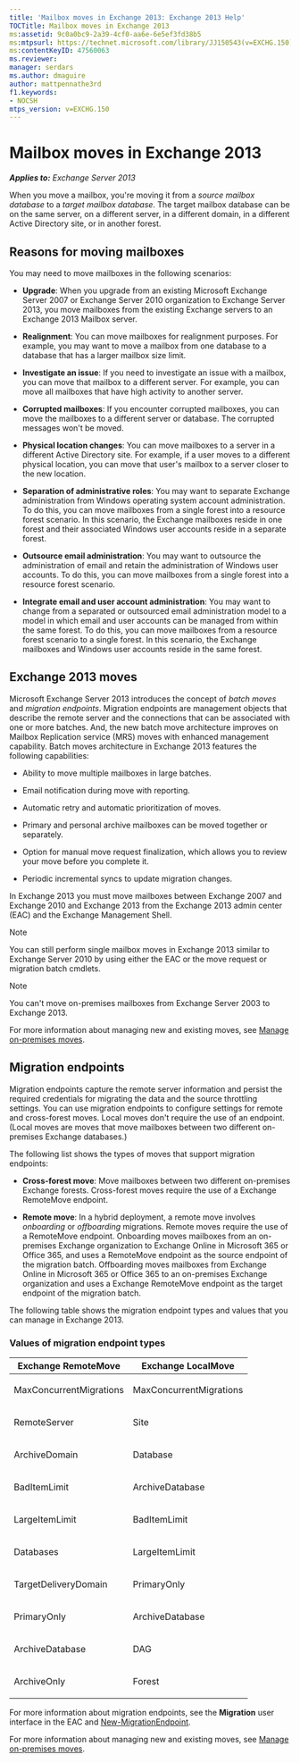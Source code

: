 ```yaml
---
title: 'Mailbox moves in Exchange 2013: Exchange 2013 Help'
TOCTitle: Mailbox moves in Exchange 2013
ms:assetid: 9c0a0bc9-2a39-4cf0-aa6e-6e5ef3fd38b5
ms:mtpsurl: https://technet.microsoft.com/library/JJ150543(v=EXCHG.150)
ms:contentKeyID: 47560063
ms.reviewer: 
manager: serdars
ms.author: dmaguire
author: mattpennathe3rd
f1.keywords:
- NOCSH
mtps_version: v=EXCHG.150
---
```


# Mailbox moves in Exchange 2013

_**Applies to:** Exchange Server 2013_

When you move a mailbox, you're moving it from a *source mailbox database* to a *target mailbox database*. The target mailbox database can be on the same server, on a different server, in a different domain, in a different Active Directory site, or in another forest.

## Reasons for moving mailboxes

You may need to move mailboxes in the following scenarios:

  - **Upgrade**: When you upgrade from an existing Microsoft Exchange Server 2007 or Exchange Server 2010 organization to Exchange Server 2013, you move mailboxes from the existing Exchange servers to an Exchange 2013 Mailbox server.

  - **Realignment**: You can move mailboxes for realignment purposes. For example, you may want to move a mailbox from one database to a database that has a larger mailbox size limit.

  - **Investigate an issue**: If you need to investigate an issue with a mailbox, you can move that mailbox to a different server. For example, you can move all mailboxes that have high activity to another server.

  - **Corrupted mailboxes**: If you encounter corrupted mailboxes, you can move the mailboxes to a different server or database. The corrupted messages won't be moved.

  - **Physical location changes**: You can move mailboxes to a server in a different Active Directory site. For example, if a user moves to a different physical location, you can move that user's mailbox to a server closer to the new location.

  - **Separation of administrative roles**: You may want to separate Exchange administration from Windows operating system account administration. To do this, you can move mailboxes from a single forest into a resource forest scenario. In this scenario, the Exchange mailboxes reside in one forest and their associated Windows user accounts reside in a separate forest.

  - **Outsource email administration**: You may want to outsource the administration of email and retain the administration of Windows user accounts. To do this, you can move mailboxes from a single forest into a resource forest scenario.

  - **Integrate email and user account administration**: You may want to change from a separated or outsourced email administration model to a model in which email and user accounts can be managed from within the same forest. To do this, you can move mailboxes from a resource forest scenario to a single forest. In this scenario, the Exchange mailboxes and Windows user accounts reside in the same forest.

## Exchange 2013 moves

Microsoft Exchange Server 2013 introduces the concept of *batch moves* and *migration endpoints*. Migration endpoints are management objects that describe the remote server and the connections that can be associated with one or more batches. And, the new batch move architecture improves on Mailbox Replication service (MRS) moves with enhanced management capability. Batch moves architecture in Exchange 2013 features the following capabilities:

  - Ability to move multiple mailboxes in large batches.

  - Email notification during move with reporting.

  - Automatic retry and automatic prioritization of moves.

  - Primary and personal archive mailboxes can be moved together or separately.

  - Option for manual move request finalization, which allows you to review your move before you complete it.

  - Periodic incremental syncs to update migration changes.

In Exchange 2013 you must move mailboxes between Exchange 2007 and Exchange 2010 and Exchange 2013 from the Exchange 2013 admin center (EAC) and the Exchange Management Shell.

> [!NOTE]
> You can still perform single mailbox moves in Exchange 2013 similar to Exchange Server 2010 by using either the EAC or the move request or migration batch cmdlets.

> [!NOTE]
> You can't move on-premises mailboxes from Exchange Server 2003 to Exchange 2013.

For more information about managing new and existing moves, see [Manage on-premises moves](manage-on-premises-moves-exchange-2013-help.md).

## Migration endpoints

Migration endpoints capture the remote server information and persist the required credentials for migrating the data and the source throttling settings. You can use migration endpoints to configure settings for remote and cross-forest moves. Local moves don't require the use of an endpoint. (Local moves are moves that move mailboxes between two different on-premises Exchange databases.)

The following list shows the types of moves that support migration endpoints:

  - **Cross-forest move**: Move mailboxes between two different on-premises Exchange forests. Cross-forest moves require the use of a Exchange RemoteMove endpoint.

  - **Remote move**: In a hybrid deployment, a remote move involves *onboarding* or *offboarding* migrations. Remote moves require the use of a RemoteMove endpoint. Onboarding moves mailboxes from an on-premises Exchange organization to Exchange Online in Microsoft 365 or Office 365, and uses a RemoteMove endpoint as the source endpoint of the migration batch. Offboarding moves mailboxes from Exchange Online in Microsoft 365 or Office 365 to an on-premises Exchange organization and uses a Exchange RemoteMove endpoint as the target endpoint of the migration batch.

The following table shows the migration endpoint types and values that you can manage in Exchange 2013.

### Values of migration endpoint types

<table>
<colgroup>
<col style="width: 50%" />
<col style="width: 50%" />
</colgroup>
<thead>
<tr class="header">
<th>Exchange RemoteMove</th>
<th>Exchange LocalMove</th>
</tr>
</thead>
<tbody>
<tr class="odd">
<td><p>MaxConcurrentMigrations</p></td>
<td><p>MaxConcurrentMigrations</p></td>
</tr>
<tr class="even">
<td><p>RemoteServer</p></td>
<td><p>Site</p></td>
</tr>
<tr class="odd">
<td><p>ArchiveDomain</p></td>
<td><p>Database</p></td>
</tr>
<tr class="even">
<td><p>BadItemLimit</p></td>
<td><p>ArchiveDatabase</p></td>
</tr>
<tr class="odd">
<td><p>LargeItemLimit</p></td>
<td><p>BadItemLimit</p></td>
</tr>
<tr class="even">
<td><p>Databases</p></td>
<td><p>LargeItemLimit</p></td>
</tr>
<tr class="odd">
<td><p>TargetDeliveryDomain</p></td>
<td><p>PrimaryOnly</p></td>
</tr>
<tr class="even">
<td><p>PrimaryOnly</p></td>
<td><p>ArchiveDatabase</p></td>
</tr>
<tr class="odd">
<td><p>ArchiveDatabase</p></td>
<td><p>DAG</p></td>
</tr>
<tr class="even">
<td><p>ArchiveOnly</p></td>
<td><p>Forest</p></td>
</tr>
</tbody>
</table>

For more information about migration endpoints, see the **Migration** user interface in the EAC and [New-MigrationEndpoint](https://docs.microsoft.com/powershell/module/exchange/New-MigrationEndpoint).

For more information about managing new and existing moves, see [Manage on-premises moves](manage-on-premises-moves-exchange-2013-help.md).
